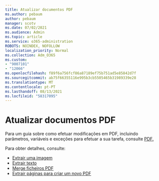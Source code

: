 ```yaml
---
title: Atualizar documentos PDF
ms.author: pebaum
author: pebaum
manager: scotv
ms.date: 07/02/2021
ms.audience: Admin
ms.topic: article
ms.service: o365-administration
ROBOTS: NOINDEX, NOFOLLOW
localization_priority: Normal
ms.collection: Adm_O365
ms.custom:
- "9007101"
- "12066"
ms.openlocfilehash: f89f6a756fcf86a87189ef75b751ad5e85842d7f
ms.sourcegitcommit: ab75f66355116e995b3cb5505465b31989339e28
ms.translationtype: MT
ms.contentlocale: pt-PT
ms.lasthandoff: 08/13/2021
ms.locfileid: "58317095"
---
```

# <a name="update-pdf-documents"></a>Atualizar documentos PDF

Para um guia sobre como efetuar modificações em PDF, incluindo parâmetros, variáveis e exceções para efetuar a sua tarefa, consulte [PDF.](https://docs.microsoft.com/power-automate/desktop-flows/actions-reference/pdf)

Para obter detalhes, consulte:

- [Extrair uma imagem](https://docs.microsoft.com/power-automate/desktop-flows/actions-reference/pdf#pdf-actions)
- [Extrair texto](https://docs.microsoft.com/power-automate/desktop-flows/actions-reference/pdf#extracttextfrompdfaction)
- [Merge ficheiros PDF](https://docs.microsoft.com/power-automate/desktop-flows/actions-reference/pdf#mergefiles)
- [Extrair páginas para criar um novo PDF](https://docs.microsoft.com/power-automate/desktop-flows/actions-reference/pdf#extractpages)
